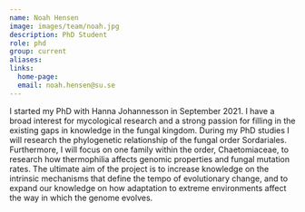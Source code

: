 ```yaml
---
name: Noah Hensen
image: images/team/noah.jpg
description: PhD Student
role: phd
group: current
aliases:
links:
  home-page:
  email: noah.hensen@su.se
---
```


I started my PhD with Hanna Johannesson in September 2021. I have a broad interest for mycological research and a strong passion for filling in the existing gaps in knowledge in the fungal kingdom. During my PhD studies I will research the phylogenetic relationship of the fungal order Sordariales. Furthermore, I will focus on one family within the order, Chaetomiaceae, to research how thermophilia affects genomic properties and fungal mutation rates. The ultimate aim of the project is to increase knowledge on the intrinsic mechanisms that define the tempo of evolutionary change, and to expand our knowledge on how adaptation to extreme environments affect the way in which the genome evolves.
